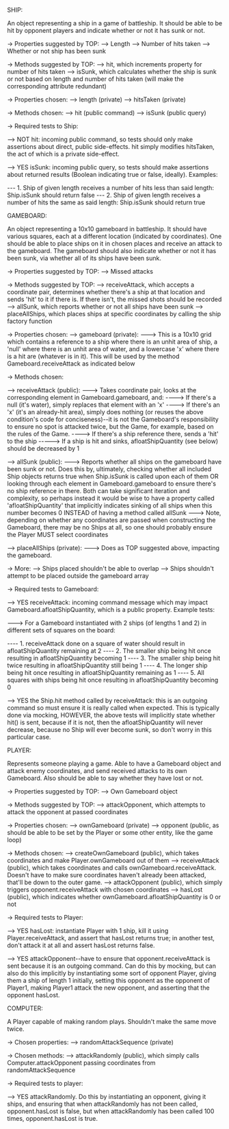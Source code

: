 SHIP:

An object representing a ship in a game of battleship. It should be able to be hit by opponent players and indicate whether or not it has sunk or not.

-> Properties suggested by TOP:
--> Length
--> Number of hits taken
--> Whether or not ship has been sunk

-> Methods suggested by TOP:
--> hit, which increments property for number of hits taken
--> isSunk, which calculates whether the ship is sunk or not based on length and number of hits taken (will make the corresponding attribute redundant)

-> Properties chosen:
--> length (private)
--> hitsTaken (private)

-> Methods chosen:
--> hit (public command)
--> isSunk (public query)


-> Required tests to Ship:

--> NOT hit: incoming public command, so tests should only make assertions about direct, public side-effects. hit simply modifies hitsTaken, the act of which is a private side-effect.

--> YES isSunk: incoming public query, so tests should make assertions about returned results (Boolean indicating true or false, ideally). Examples:

--- 1. Ship of given length receives a number of hits less than said length: Ship.isSunk should return false
--- 2. Ship of given length receives a number of hits the same as said length: Ship.isSunk should return true



GAMEBOARD:

An object representing a 10x10 gameboard in battleship. It should have various squares, each at a different location (indicated by coordinates). One should be able to place ships on it in chosen places and receive an attack to the gameboard. The gameboard should also indicate whether or not it has been sunk, via whether all of its ships have been sunk.

-> Properties suggested by TOP:
--> Missed attacks

-> Methods suggested by TOP:
--> receiveAttack, which accepts a coordinate pair, determines whether there's a ship at that location and sends 'hit' to it if there is. If there isn't, the missed shots should be recorded
--> allSunk, which reports whether or not all ships have been sunk
--> placeAllShips, which places ships at specific coordinates by calling the ship factory function

-> Properties chosen:
--> gameboard (private):
---> This is a 10x10 grid which contains a reference to a ship where there is an unhit area of ship, a 'null' where there is an unhit area of water, and a lowercase 'x' where there is a hit are (whatever is in it). This will be used by the method Gameboard.receiveAttack as indicated below

-> Methods chosen:

--> receiveAttack (public):
---> Takes coordinate pair, looks at the corresponding element in Gameboard.gameboard, and:
----> If there's a null (it's water), simply replaces that element with an 'x'
----> If there's an 'x' (it's an already-hit area), simply does nothing (or reuses the above condition's code for conciseness)--it is not the Gameboard's responsibility to ensure no spot is attacked twice, but the Game, for example, based on the rules of the Game.
----> If there's a ship reference there, sends a 'hit' to the ship
-----> If a ship is hit and sinks, afloatShipQuantity (see below) should be decreased by 1

--> allSunk (public):
---> Reports whether all ships on the gameboard have been sunk or not. Does this by, ultimately, checking whether all included Ship objects returns true when Ship.isSunk is called upon each of them OR looking through each element in Gameboard.gameboard to ensure there's no ship reference in there. Both can take significant iteration and complexity, so perhaps instead it would be wise to have a property called 'afloatShipQuantity' that implicitly indicates sinking of all ships when this number becomes 0 INSTEAD of having a method called allSunk
---> Note, depending on whether any coordinates are passed when constructing the Gameboard, there may be no Ships at all, so one should probably ensure the Player MUST select coordinates

--> placeAllShips (private):
---> Does as TOP suggested above, impacting the gameboard.

-> More:
--> Ships placed shouldn't be able to overlap
--> Ships shouldn't attempt to be placed outside the gameboard array


-> Required tests to Gameboard:

--> YES receiveAttack: incoming command message which may impact Gameboard.afloatShipQuantity, which is a public property. Example tests:

---> For a Gameboard instantiated with 2 ships (of lengths 1 and 2) in different sets of squares on the board:

---- 1. receiveAttack done on a square of water should result in afloatShipQuantity remaining at 2
---- 2. The smaller ship being hit once resulting in afloatShipQuantity becoming 1
---- 3. The smaller ship being hit twice resulting in afloatShipQuantity still being 1
---- 4. The longer ship being hit once resulting in afloatShipQuantity remaining as 1
---- 5. All squares with ships being hit once resulting in afloatShipQuantity becoming 0

--> YES the Ship.hit method called by receiveAttack: this is an outgoing command so must ensure it is really called when expected. This is typically done via mocking, HOWEVER, the above tests will implicitly state whether hit() is sent, because if it is not, then the afloatShipQuantity will never decrease, because no Ship will ever become sunk, so don't worry in this particular case.



PLAYER:

Represents someone playing a game. Able to have a Gameboard object and attack enemy coordinates, and send received attacks to its own Gameboard. Also should be able to say whether they have lost or not.

-> Properties suggested by TOP:
--> Own Gameboard object

-> Methods suggested by TOP:
--> attackOpponent, which attempts to attack the opponent at passed coordinates

-> Properties chosen:
--> ownGameboard (private)
--> opponent (public, as should be able to be set by the Player or some other entity, like the game loop)

-> Methods chosen:
--> createOwnGameboard (public), which takes coordinates and make Player.ownGameboard out of them
--> receiveAttack (public), which takes coordinates and calls ownGameboard.receiveAttack. Doesn't have to make sure coordinates haven't already been attacked, that'll be down to the outer game.
--> attackOpponent (public), which simply triggers opponent.receiveAttack with chosen coordinates
--> hasLost (public), which indicates whether ownGameboard.afloatShipQuantity is 0 or not


-> Required tests to Player:

--> YES hasLost: instantiate Player with 1 ship, kill it using Player.receiveAttack, and assert that hasLost returns true; in another test, don't attack it at all and assert hasLost returns false.

--> YES attackOpponent--have to ensure that opponent.receiveAttack is sent because it is an outgoing command. Can do this by mocking, but can also do this implicitly by instantiating some sort of opponent Player, giving them a ship of length 1 initially, setting this opponent as the opponent of Player1, making Player1 attack the new opponent, and asserting that the opponent hasLost.



COMPUTER:

A Player capable of making random plays. Shouldn't make the same move twice.

-> Chosen properties:
--> randomAttackSequence (private)

-> Chosen methods:
--> attackRandomly (public), which simply calls Computer.attackOpponent passing coordinates from randomAttackSequence


-> Required tests to player:

--> YES attackRandomly. Do this by instantiating an opponent, giving it ships, and ensuring that when attackRandomly has not been called, opponent.hasLost is false, but when attackRandomly has been called 100 times, opponent.hasLost is true.